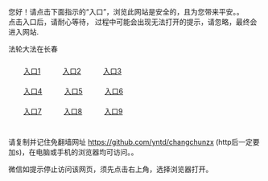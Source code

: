 您好！请点击下面指示的“入口”，浏览此网站是安全的，且为您带来平安。。 <br/>
点击入口后，请耐心等待， 过程中可能会出现无法打开的提示，请忽略，最终会进入网站. </br>

法轮大法在长春<br/>
<div style="padding:10px"><a style="margin:20px" target="_blank" href="https://d149mggawzcjsu.cloudfront.net/2Qpsp?ynnbdajw" id="ccLink1" rel="nofollow">入口1</a> <a target="_blank" style="margin:20px" href="https://d3ez6fgv5sbw09.cloudfront.net/2Qpsp?aoocd" id="ccLink2" rel="nofollow">入口2</a> <a style="margin:20px" target="_blank" href="https://d2musriqjj7b3l.cloudfront.net/2Qpsp?mzahg" id="ccLink3" rel="nofollow">入口3</a></div>

<div style="padding:10px" ><a style="margin:20px" target="_blank" href="https://d149mggawzcjsu.cloudfront.net/2Qpsp?ynnbdajw" id="ccLink4" rel="nofollow">入口4</a> <a style="margin:20px" href="https://d3ez6fgv5sbw09.cloudfront.net/2Qpsp?aoocd" target="_blank" id="ccLink5" rel="nofollow">入口5</a> <a style="margin:20px" href="https://d2musriqjj7b3l.cloudfront.net/2Qpsp?mzahg" target="_blank" id="ccLink6" rel="nofollow">入口6</a></div>

<div style="padding:10px"><a style="margin:20px" target="_blank" href="https://d149mggawzcjsu.cloudfront.net/2Qpsp?ynnbdajw" id="ccLink7" rel="nofollow">入口7</a> <a style="margin:20px" href="https://d3ez6fgv5sbw09.cloudfront.net/2Qpsp?aoocd" target="_blank" id="ccLink8" rel="nofollow">入口8</a> <a style="margin:20px" target="_blank" href="https://d2musriqjj7b3l.cloudfront.net/2Qpsp?mzahg" id="ccLink9" rel="nofollow">入口9</a></div>

<br/>



请复制并记住免翻墙网址 https://github.com/yntd/changchunzx (http后一定要加s)，在电脑或手机的浏览器均可访问。。<br/>

微信如提示停止访问该网页，须先点击右上角，选择浏览器打开。
